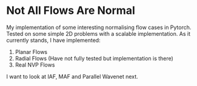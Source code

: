 # Not All Flows Are Normal
My implementation of some interesting normalising flow cases in Pytorch. Tested on some simple 2D problems with a scalable implementation. As it currently stands, I have implemented:

1. Planar Flows
2. Radial Flows (Have not fully tested but implementation is there)
3. Real NVP Flows

I want to look at IAF, MAF and Parallel Wavenet next.
